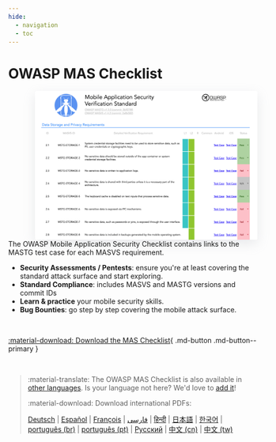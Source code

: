 ```yaml
---
hide:
  - navigation
  - toc
---
```


# OWASP MAS Checklist

<img align="right" style="border-radius: 3px; margin-left: 5em; box-shadow: rgba(149, 157, 165, 0.2) 0px 8px 24px;" width="450px" src="../assets/checklist_en_filled.png" />

The OWASP Mobile Application Security Checklist contains links to the MASTG test case for each MASVS requirement.

- **Security Assessments / Pentests**: ensure you're at least covering the standard attack surface and start exploring.
- **Standard Compliance**: includes MASVS and MASTG versions and commit IDs
- **Learn & practice** your mobile security skills.
- **Bug Bounties**: go step by step covering the mobile attack surface.

<br>

[:material-download: Download the MAS Checklist](https://github.com/OWASP/owasp-mastg/releases/latest/download/Mobile_App_Security_Checklist_en.xlsx){ .md-button .md-button--primary }

<br>

> :material-translate: The OWASP MAS Checklist is also available in [other languages](https://github.com/OWASP/owasp-masvs#masvs-translations). Is your language not here? We'd love to [add it](contributing/4_Add_new_Language.md)!
>
> :material-download: Download international PDFs:
>
> [Deutsch](https://github.com/OWASP/owasp-masvs/releases/latest/download/OWASP_MASVS-v1.4.2-de.pdf) |
> [Español](https://github.com/OWASP/owasp-masvs/releases/latest/download/OWASP_MASVS-v1.4.2-es.pdf) |
> [François](https://github.com/OWASP/owasp-masvs/releases/latest/download/OWASP_MASVS-v1.4.2-fr.pdf) |
> [فارسى](https://github.com/OWASP/owasp-masvs/releases/latest/download/OWASP_MASVS-v1.4.2-fa.pdf) |
> [हिन्दी](https://github.com/OWASP/owasp-masvs/releases/latest/download/OWASP_MASVS-v1.4.2-hi.pdf) |
> [日本語](https://github.com/OWASP/owasp-masvs/releases/latest/download/OWASP_MASVS-v1.4.2-ja.pdf) |
> [한국어](https://github.com/OWASP/owasp-masvs/releases/latest/download/OWASP_MASVS-v1.4.2-ko.pdf) |
> [português (br)](https://github.com/OWASP/owasp-masvs/releases/latest/download/OWASP_MASVS-v1.4.2-ptbr.pdf) |
> [português (pt)](https://github.com/OWASP/owasp-masvs/releases/latest/download/OWASP_MASVS-v1.4.2-ptpt.pdf) |
> [Русский](https://github.com/OWASP/owasp-masvs/releases/latest/download/OWASP_MASVS-v1.4.2-ko.pdf) |
> [中文 (cn)](https://github.com/OWASP/owasp-masvs/releases/latest/download/OWASP_MASVS-v1.4.2-ptbr.pdf) |
> [中文 (tw)](https://github.com/OWASP/owasp-masvs/releases/latest/download/OWASP_MASVS-v1.4.2-ptpt.pdf)

<br>
